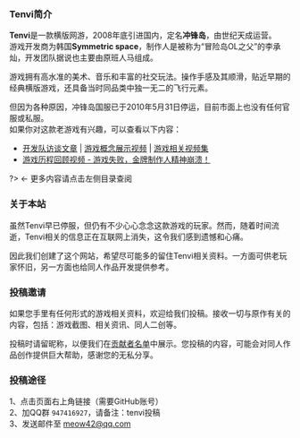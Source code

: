 ### Tenvi简介  <!-- {docsify-ignore-all} -->

**Tenvi**是一款横版网游，2008年底引进国内，定名**冲锋岛**，由世纪天成运营。  
游戏开发商为韩国**Symmetric space**，制作人是被称为“冒险岛OL之父”的李承灿，开发团队据说也主要由原班人马组成。

游戏拥有高水准的美术、音乐和丰富的社交玩法。操作手感及其顺滑，贴近早期的经典横版游戏，还具备当时同品类中独一无二的飞行元素。  

但因为各种原因，冲锋岛国服已于2010年5月31日停运，目前市面上也没有任何官服或私服。  
如果你对这款老游戏有兴趣，可以查看以下内容：
- [开发队访谈文章](http://news.17173.com/content/2008-12-11/20081211114236163,1.shtml) | [游戏概念展示视频](https://www.bilibili.com/video/BV1dE411o7mS?p=84) | [游戏相关视频集](https://www.bilibili.com/video/BV1dE411o7mS) 
- [游戏历程回顾视频 - 游戏失败，金牌制作人精神崩溃！](https://www.bilibili.com/video/BV1Qf4y187p1/) 

?> ← 更多内容请点击左侧目录查阅

### 关于本站  

虽然Tenvi早已停服，但仍有不少心心念念这款游戏的玩家。然而，随着时间流逝，Tenvi相关的信息正在互联网上消失，这令我们感到遗憾和心痛。  

因此我们创建了这个网站，希望尽可能多的留住Tenvi相关资料。一方面可供老玩家怀旧，另一方面也给同人作品开发提供参考。  

### 投稿邀请 

如果您手里有任何形式的游戏相关资料，欢迎给我们投稿。接收一切与原作有关的内容，包括：游戏截图、相关资讯、同人二创等。  

投稿时请留昵称，以便我们在[贡献者名单](thanks.md)中展示。您投稿的内容，可能会对同人作品创作提供巨大帮助，感谢您的无私分享。  

### 投稿途径 
1、点击页面右上角链接（需要GitHub账号）  
2、加QQ群 `947416927`，请备注：tenvi投稿  
3、发送邮件至 [meow42@qq.com](mailto:meow42@qq.com)  
